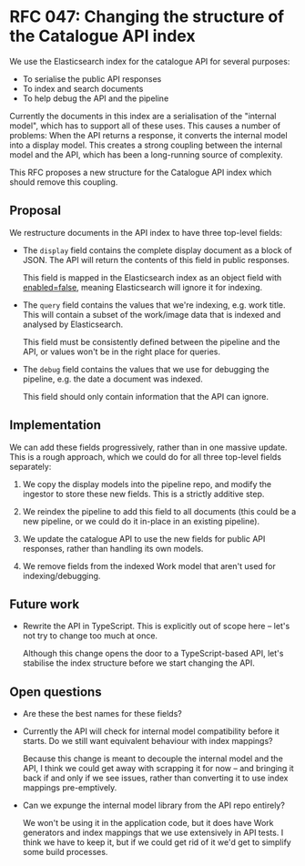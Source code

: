 # RFC 047: Changing the structure of the Catalogue API index

We use the Elasticsearch index for the catalogue API for several purposes:

*   To serialise the public API responses
*   To index and search documents
*   To help debug the API and the pipeline

Currently the documents in this index are a serialisation of the "internal model", which has to support all of these uses.
This causes a number of problems:
When the API returns a response, it converts the internal model into a display model.
This creates a strong coupling between the internal model and the API, which has been a long-running source of complexity.

This RFC proposes a new structure for the Catalogue API index which should remove this coupling.

## Proposal

We restructure documents in the API index to have three top-level fields:

-   The `display` field contains the complete display document as a block of JSON.
    The API will return the contents of this field in public responses.

    This field is mapped in the Elasticsearch index as an object field with [enabled=false](https://www.elastic.co/guide/en/elasticsearch/reference/current/enabled.html), meaning Elasticsearch will ignore it for indexing.

-   The `query` field contains the values that we're indexing, e.g. work title.
    This will contain a subset of the work/image data that is indexed and analysed by Elasticsearch.

    This field must be consistently defined between the pipeline and the API, or values won't be in the right place for queries.

-   The `debug` field contains the values that we use for debugging the pipeline, e.g. the date a document was indexed.

    This field should only contain information that the API can ignore.

## Implementation

We can add these fields progressively, rather than in one massive update.
This is a rough approach, which we could do for all three top-level fields separately:

1.  We copy the display models into the pipeline repo, and modify the ingestor to store these new fields.
    This is a strictly additive step.

2.  We reindex the pipeline to add this field to all documents (this could be a new pipeline, or we could do it in-place in an existing pipeline).

3.  We update the catalogue API to use the new fields for public API responses, rather than handling its own models.

4.  We remove fields from the indexed Work model that aren't used for indexing/debugging.

## Future work

*   Rewrite the API in TypeScript.
    This is explicitly out of scope here – let's not try to change too much at once.

    Although this change opens the door to a TypeScript-based API, let's stabilise the index structure before we start changing the API.

## Open questions

*   Are these the best names for these fields?

*   Currently the API will check for internal model compatibility before it starts.
    Do we still want equivalent behaviour with index mappings?

    Because this change is meant to decouple the internal model and the API, I think we could get away with scrapping it for now – and bringing it back if and only if we see issues, rather than converting it to use index mappings pre-emptively.

*   Can we expunge the internal model library from the API repo entirely?

    We won't be using it in the application code, but it does have Work generators and index mappings that we use extensively in API tests.
    I think we have to keep it, but if we could get rid of it we'd get to simplify some build processes.
